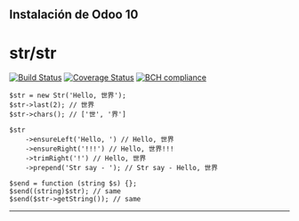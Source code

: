 ## Instalación de Odoo 10

# str/str

[![Build Status](https://travis-ci.org/fe3dback/str.svg?branch=master)](https://travis-ci.org/fe3dback/str) 
[![Coverage Status](https://coveralls.io/repos/github/fe3dback/str/badge.svg?branch=master)](https://coveralls.io/github/fe3dback/str?branch=master)
[![BCH compliance](https://bettercodehub.com/edge/badge/fe3dback/str?branch=master)](https://bettercodehub.com/)

```linux
$str = new Str('Hello, 世界');
$str->last(2); // 世界
$str->chars(); // ['世', '界']

$str
    ->ensureLeft('Hello, ') // Hello, 世界
    ->ensureRight('!!!') // Hello, 世界!!!
    ->trimRight('!') // Hello, 世界
    ->prepend('Str say - '); // Str say - Hello, 世界

$send = function (string $s) {};
$send((string)$str); // same
$send($str->getString()); // same
```


---------------------
